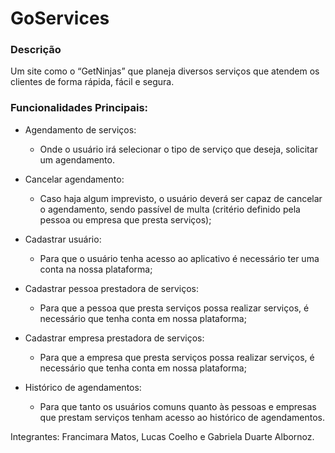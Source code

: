 # GoServices

### Descrição
Um site como o “GetNinjas” que planeja diversos serviços que atendem os clientes de forma rápida, fácil e segura.

### Funcionalidades Principais:
- Agendamento de serviços:
  - Onde o usuário irá selecionar o tipo de serviço que deseja, solicitar um agendamento.

- Cancelar agendamento:
  - Caso haja algum imprevisto, o usuário deverá ser capaz de cancelar o agendamento, sendo passível de multa (critério definido pela pessoa ou empresa que presta serviços);

- Cadastrar usuário:
  - Para que o usuário tenha acesso ao aplicativo é necessário ter uma conta na nossa plataforma;

- Cadastrar pessoa prestadora de serviços:
  - Para que a pessoa que presta serviços possa realizar serviços, é necessário que tenha conta em nossa plataforma;

- Cadastrar empresa prestadora de serviços:
  - Para que a empresa que presta serviços possa realizar serviços, é necessário que tenha conta em nossa plataforma;

- Histórico de agendamentos:
  - Para que tanto os usuários comuns quanto às pessoas e empresas que prestam serviços tenham acesso ao histórico de agendamentos.

Integrantes:
 Francimara Matos, Lucas Coelho e Gabriela Duarte Albornoz.
